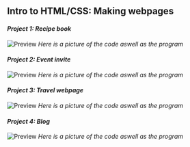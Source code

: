 ## **Intro to HTML/CSS: Making webpages**

#### _Project 1: Recipe book_

![Preview](https://github.com/AYJACKSON-ICS4U/AyeshaKhan-KhanAcademyWork/blob/master/HTML-5/Photos/Recipe%20book.png)
*Here is a picture of the code aswell as the program*


#### _Project 2: Event invite_

![Preview](https://github.com/AYJACKSON-ICS4U/AyeshaKhan-KhanAcademyWork/blob/master/HTML-5/Photos/Event%20invite.png)
*Here is a picture of the code aswell as the program*

#### _Project 3: Travel webpage_

![Preview](https://github.com/AYJACKSON-ICS4U/AyeshaKhan-KhanAcademyWork/blob/master/HTML-5/Photos/Travel%20webpage.png)
*Here is a picture of the code aswell as the program*

#### _Project 4: Blog_

![Preview](https://github.com/AYJACKSON-ICS4U/AyeshaKhan-KhanAcademyWork/blob/master/HTML-5/Photos/Blog.png)
*Here is a picture of the code aswell as the program*
